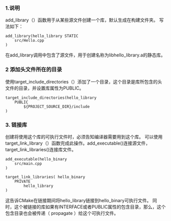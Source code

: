 ### 1.说明
add_library（）函数用于从某些源文件创建一个库，默认生成在构建文件夹。 写法如下：
```
add_library(hello_library STATIC
    src/Hello.cpp
)
```
在add_library调用中包含了源文件，用于创建名称为libhello_library.a的静态库。

### 2 添加头文件所在的目录
使用target_include_directories（）添加了一个目录，这个目录是库所包含的头文件的目录，并设置库属性为PUBLIC。
```
target_include_directories(hello_library
    PUBLIC
        ${PROJECT_SOURCE_DIR}/include
)
```
### 3. 链接库
创建将使用这个库的可执行文件时，必须告知编译器需要用到这个库。 可以使用target_link_library（）函数完成此操作。add_executable()连接源文件，target_link_libraries()连接库文件。
```
add_executable(hello_binary
    src/main.cpp
)

target_link_libraries( hello_binary
    PRIVATE
        hello_library
)
```
这告诉CMake在链接期间将hello_library链接到hello_binary可执行文件。 同时，这个被链接的库如果有INTERFACE或者PUBLIC属性的包含目录，那么，这个包含目录也会被传递（ propagate ）给这个可执行文件。